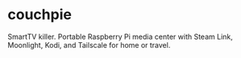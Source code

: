 # couchpie
SmartTV killer. Portable Raspberry Pi media center with Steam Link, Moonlight, Kodi, and Tailscale for home or travel.
